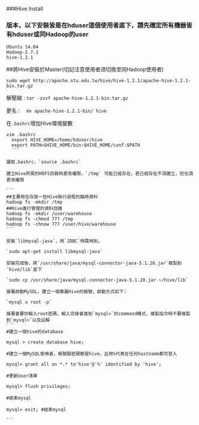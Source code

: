 ###Hive Install

### 版本，以下安裝皆是在hduser這個使用者底下，請先確定所有機器皆有hduser或同Hadoop的user

```
Ubuntu 14.04
Hadoop-2.7.1
hive-1.2.1
```

##將Hive安裝於Master(切記注意使用者須切換至同Hadoop使用者)

`sudo wget http://apache.stu.edu.tw/hive/hive-1.2.1/apache-hive-1.2.1-bin.tar.gz`

解壓縮 : `tar -zxvf apache-hive-1.2.1-bin.tar.gz`

更名 : 　`mv apache-hive-1.2.1-bin/ hive`

在`.bashrc`增加Hive環境變數

````
vim .bashrc
  export HIVE_HOME=/home/hduser/hive
  export PATH=$HIVE_HOME/bin:$HIVE_HOME/conf:$PATH
  ```

讀取.bashrc，`source .bashrc`

建立Hive所需的HDFS目錄與更改權限，`/tmp` 可能已經存在，若已經存在不須建立，但也須更改權限

```
##主要用在存放一些Hive執行過程的臨時資料
hadoop fs -mkdir /tmp 
##Hive進行管理的資料目錄
hadoop fs -mkdir /user/warehouse
hadoop fs -chmod 777 /tmp
hadoop fs -chnow 777 /user/hive/warehouse
```

安裝`libmysql-java`，用`JDBC`時需用到。

`sudo apt-get install libmysql-java`

安裝完成後，將`/usr/share/java/mysql-connector-java-5.1.28.jar`複製到`hive/lib`底下

`sudo cp /usr/share/java/mysql-connector-java-5.1.28.jar ~/hive/lib`

接著啟動MySQL，建立一個專屬Hive的帳號，啟動方式如下:

`mysql u root -p`

接著會要你輸入root密碼，輸入完後會進到`mysql>`的command模式，複製指令時不要複製到`mysql>`以及註解
```
#建立一個hive的database

mysql > create database hive; 

#建立一個MySQL使用者，帳號跟密碼都是hive，且用%代表在任何hostname都可登入

mysql> grant all on *.* to'hive'@'%' identified by 'hive';    

#更新User清單

mysql> flush privileges; 

#結束mysql

mysql> exit; #結束mysql

```



